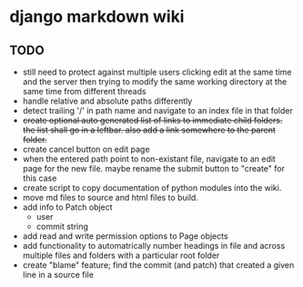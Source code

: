 # django markdown wiki

## TODO

- still need to protect against multiple users clicking edit at the same time and the
  server then trying to modify the same working directory at the same time from different threads
- handle relative and absolute paths differently
- detect trailing '/' in path name and navigate to an index file in that folder
- ~~create optional auto generated list of links to immediate child folders. the list shall go in a leftbar.
  also add a link somewhere to the parent folder.~~
- create cancel button on edit page
- when the entered path point to non-existant file, navigate to an edit page for the new file.
  maybe rename the submit button to "create" for this case
- create script to copy documentation of python modules into the wiki.
- move md files to source and html files to build.
- add info to Patch object
    - user
	- commit string
- add read and write permission options to Page objects
- add functionality to automatrically number headings in file and across multiple files and folders
  with a particular root folder
- create "blame" feature; find the commit (and patch) that created a given line in a source file